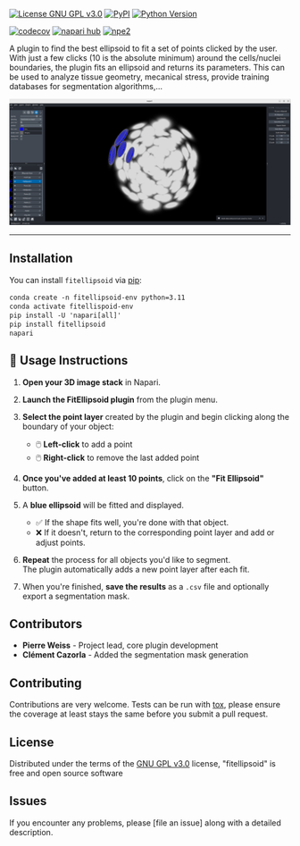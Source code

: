 
[![License GNU GPL v3.0](https://img.shields.io/pypi/l/fitellipsoid.svg?color=green)](https://github.com/pierre-weiss/fitellipsoid/raw/main/LICENSE)
[![PyPI](https://img.shields.io/pypi/v/fitellipsoid.svg?color=green)](https://pypi.org/project/fitellipsoid)
[![Python Version](https://img.shields.io/pypi/pyversions/fitellipsoid.svg?color=green)](https://python.org)
<!-- [![tests](https://github.com/pierre-weiss/fitellipsoid/workflows/tests/badge.svg)](https://github.com/pierre-weiss/fitellipsoid/actions)-->
[![codecov](https://codecov.io/gh/pierre-weiss/fitellipsoid/branch/main/graph/badge.svg)](https://codecov.io/gh/pierre-weiss/fitellipsoid)
[![napari hub](https://img.shields.io/endpoint?url=https://api.napari-hub.org/shields/fitellipsoid)](https://napari-hub.org/plugins/fitellipsoid)
[![npe2](https://img.shields.io/badge/plugin-npe2-blue?link=https://napari.org/stable/plugins/index.html)](https://napari.org/stable/plugins/index.html)

A plugin to find the best ellipsoid to fit a set of points clicked by the user.
With just a few clicks (10 is the absolute minimum) around the cells/nuclei boundaries, the plugin fits an ellipsoid and returns its parameters. 
This can be used to analyze tissue geometry, mecanical stress, provide training databases for segmentation algorithms,...

![FitEllipsoid widget example](https://raw.githubusercontent.com/pierre-weiss/fitellipsoid_napari/main/images/screenshot.jpg)

----------------------------------

<!--
Don't miss the full getting started guide to set up your new package:
https://github.com/napari/napari-plugin-template#getting-started

and review the napari docs for plugin developers:
https://napari.org/stable/plugins/index.html
-->

## Installation

You can install `fitellipsoid` via [pip]:

    conda create -n fitellipsoid-env python=3.11
    conda activate fitellispoid-env
    pip install -U 'napari[all]'
    pip install fitellipsoid
    napari

## 🧪 Usage Instructions

1. **Open your 3D image stack** in Napari.

2. **Launch the FitEllipsoid plugin** from the plugin menu.

3. **Select the point layer** created by the plugin and begin clicking along the boundary of your object:
   - 🖱️ **Left-click** to add a point  
   - 🖱️ **Right-click** to remove the last added point  

4. **Once you've added at least 10 points**, click on the **"Fit Ellipsoid"** button.

5. A **blue ellipsoid** will be fitted and displayed.  
   - ✅ If the shape fits well, you're done with that object.  
   - ❌ If it doesn't, return to the corresponding point layer and add or adjust points.

6. **Repeat** the process for all objects you'd like to segment.  
   The plugin automatically adds a new point layer after each fit.

7. When you're finished, **save the results** as a `.csv` file and optionally export a segmentation mask.



## Contributors

- **Pierre Weiss** - Project lead, core plugin development
- **Clément Cazorla** - Added the segmentation mask generation

## Contributing

Contributions are very welcome. Tests can be run with [tox], please ensure
the coverage at least stays the same before you submit a pull request.

## License

Distributed under the terms of the [GNU GPL v3.0] license,
"fitellipsoid" is free and open source software

## Issues

If you encounter any problems, please [file an issue] along with a detailed description.

[napari]: https://github.com/napari/napari
[copier]: https://copier.readthedocs.io/en/stable/
[@napari]: https://github.com/napari
[MIT]: http://opensource.org/licenses/MIT
[BSD-3]: http://opensource.org/licenses/BSD-3-Clause
[GNU GPL v3.0]: http://www.gnu.org/licenses/gpl-3.0.txt
[GNU LGPL v3.0]: http://www.gnu.org/licenses/lgpl-3.0.txt
[Apache Software License 2.0]: http://www.apache.org/licenses/LICENSE-2.0
[Mozilla Public License 2.0]: https://www.mozilla.org/media/MPL/2.0/index.txt
[napari-plugin-template]: https://github.com/napari/napari-plugin-template

[napari]: https://github.com/napari/napari
[tox]: https://tox.readthedocs.io/en/latest/
[pip]: https://pypi.org/project/pip/
[PyPI]: https://pypi.org/
